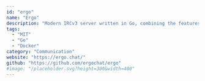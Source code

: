 ```yaml
---
id: "ergo"
name: "Ergo"
description: "Modern IRCv3 server written in Go, combining the features of an ircd, a services framework, and a bouncer."
tags:
  - "MIT"
  - "Go"
  - "Docker"
category: "Communication"
website: "https://ergo.chat/"
github: "https://github.com/ergochat/ergo"
#image: "/placeholder.svg?height=300&width=400"
---
```


